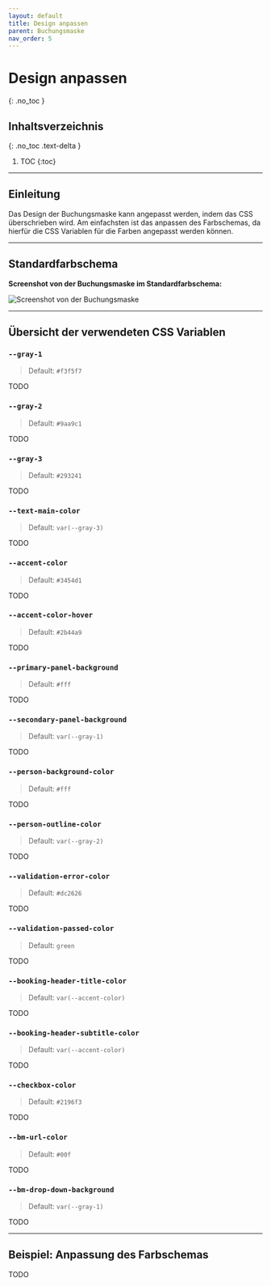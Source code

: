 ```yaml
---
layout: default
title: Design anpassen
parent: Buchungsmaske
nav_order: 5
---
```


# Design anpassen
{: .no_toc }

## Inhaltsverzeichnis
{: .no_toc .text-delta }

1. TOC
{:toc}

---

## Einleitung

Das Design der Buchungsmaske kann angepasst werden, indem das CSS überschrieben wird. Am einfachsten ist das anpassen des Farbschemas, da hierfür die CSS Variablen für die Farben angepasst werden können.

---

## Standardfarbschema

**Screenshot von der Buchungsmaske im Standardfarbschema:**

![Screenshot von der Buchungsmaske](/CADI-Documentation/img/screenshot5.png)

---

## Übersicht der verwendeten CSS Variablen

### `--gray-1`

> Default: `#f3f5f7`

TODO

### `--gray-2`

> Default: `#9aa9c1`

TODO

### `--gray-3`

> Default: `#293241`

TODO

### `--text-main-color`

> Default: `var(--gray-3)`

TODO

### `--accent-color`

> Default: `#3454d1`

TODO

### `--accent-color-hover`

> Default: `#2b44a9`

TODO

### `--primary-panel-background`

> Default: `#fff`

TODO

### `--secondary-panel-background`

> Default: `var(--gray-1)`

TODO

### `--person-background-color`

> Default: `#fff`

TODO

### `--person-outline-color`

> Default: `var(--gray-2)`

TODO

### `--validation-error-color`

> Default: `#dc2626`

TODO

### `--validation-passed-color`

> Default: `green`

TODO

### `--booking-header-title-color`

> Default: `var(--accent-color)`

TODO

### `--booking-header-subtitle-color`

> Default: `var(--accent-color)`

TODO

### `--checkbox-color`

> Default: `#2196f3`

TODO

### `--bm-url-color`

> Default: `#00f`

TODO

### `--bm-drop-down-background`

> Default: `var(--gray-1)`

TODO

---

## Beispiel: Anpassung des Farbschemas

TODO